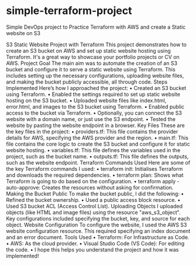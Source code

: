 # simple-terraform-project
Simple DevOps project to Practice Terraform with AWS and create a Static website on S3


S3 Static Website Project with Terraform
This project demonstrates how to create an S3 bucket on AWS and set up static website hosting using Terraform. It's a great way to showcase your portfolio projects or CV on AWS.
Project Goal
The main aim was to automate the creation of an S3 bucket and configure it to serve a static website using Terraform. This includes setting up the necessary configurations, uploading website files, and making the bucket publicly accessible, all through code.
Steps Implemented
Here’s how I approached the project:
•
Created an S3 bucket using Terraform.
•
Enabled the settings required to set up static website hosting on the S3 bucket.
•
Uploaded website files like index.html, error.html, and images to the S3 bucket using Terraform.
•
Enabled public access to the bucket via Terraform.
•
Optionally, you can connect the S3 website with a domain name, or just use the S3 endpoint.
•
Tested the website by pasting the website endpoint in a browser.
Key Files
These are the key files in the project:
•
providers.tf: This file contains the provider details for AWS, specifying the AWS provider and the region.
•
main.tf: This file contains the core logic to create the S3 bucket and configure it for static website hosting.
•
variables.tf: This file defines the variables used in the project, such as the bucket name.
•
outputs.tf: This file defines the outputs, such as the website endpoint.
Terraform Commands Used
Here are some of the key Terraform commands I used:
•
terraform init: Initialises Terraform and downloads the required dependencies.
•
terraform plan: Shows what Terraform is going to do based on the configuration.
•
terraform apply -auto-approve: Creates the resources without asking for confirmation.
Making the Bucket Public
To make the bucket public, I did the following:
•
Refined the bucket ownership.
•
Used a public access block resource.
•
Used S3 bucket ACL (Access Control List).
Uploading Objects
I uploaded objects (like HTML and image files) using the resource "aws_s3_object". Key configurations included specifying the bucket, key, and source for each object.
Website Configuration
To configure the website, I used the AWS S3 website configuration resource. This required specifying an index document and an error document.
Tools Used
•
Terraform: For Infrastructure as Code.
•
AWS: As the cloud provider.
•
Visual Studio Code (VS Code): For editing the code.
•
I hope this helps you understand the project and how it was implemented!
